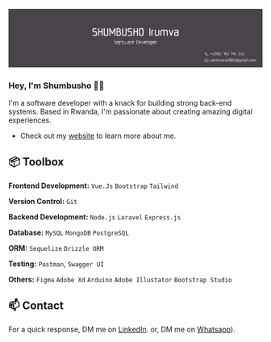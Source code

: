 ![Shumbusho Irumva github banner image](gitbanner.png)


### Hey, I'm Shumbusho 👋🏽  

I'm a software developer with a knack for building strong back-end systems. Based in Rwanda, I'm passionate about creating amazing digital experiences. 

- Check out my [website](https://irumva-kh4n.onrender.com/) to learn more about me.

 
## 📦 Toolbox

**Frontend Development:** `Vue.Js` `Bootstrap` `Tailwind`
 
**Version Control:** `Git`

**Backend Development:** `Node.js` `Laravel` `Express.js`

**Database:** `MySQL` `MongoDB` `PostgreSQL`

**ORM:** `Sequelize` `Drizzle ORM`

**Testing:** `Postman`, `Swagger UI`

**Others:** `Figma` `Adobe Xd` `Arduino` `Adobe Illustator` `Bootstrap Studio`
 
  
## 📫 Contact

 For a quick response, DM me on [LinkedIn](https://www.linkedin.com/in/irumva-shumbusho/).
 or, DM me on [Whatsapp](https://wa.me/+250783741533)).
 
